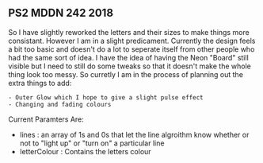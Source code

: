 ## PS2 MDDN 242 2018

So I have slightly reworked the letters and their sizes to make things more consistant. However I am in a slight predicament. Currently the design feels a bit too basic and doesn't do a lot to seperate itself from other people who had the same sort of idea. I have the idea of having the Neon "Board" still visible but I need to still do some tweaks so that it doesn't make the whole thing look too messy. So curretly I am in the process of planning out the extra things to add:
	
	- Outer Glow which I hope to give a slight pulse effect 
	- Changing and fading colours

Current Paramters Are:
  * lines : an array of 1s and 0s that let the line algroithm know whether or not to "light up" or "turn on" a particular line
  * letterColour : Contains the letters colour

